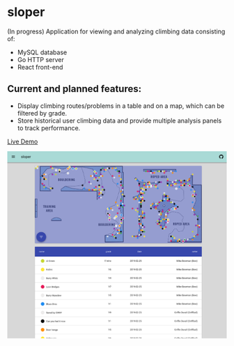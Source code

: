 # sloper
(In progress) Application for viewing and analyzing climbing data consisting of:

* MySQL database
* Go HTTP server
* React front-end

## Current and planned features:
* Display climbing routes/problems in a table and on a map, which can be filtered by grade. 
* Store historical user climbing data and provide multiple analysis panels to track performance. 

[Live Demo](http://sloper.nicoleneubarth.com)

![sloper screenshot](/sloperscreenshot.png)
